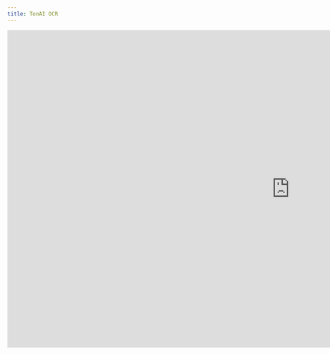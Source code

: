 ```yaml
---
title: TonAI OCR
---
```

<iframe
	src="https://tungedng2710-tonai-ocr.hf.space"
	frameborder="0"
	width="1280"
	height="720"
></iframe>
